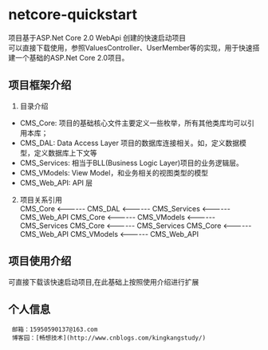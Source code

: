 # netcore-quickstart  
项目基于ASP.Net Core 2.0 WebApi 创建的快速启动项目   
可以直接下载使用，参照ValuesController、UserMember等的实现，用于快速搭建一个基础的ASP.Net Core 2.0项目。
## 项目框架介绍
1.  目录介绍
  * CMS_Core: 项目的基础核心文件主要定义一些枚举，所有其他类库均可以引用本库；
  * CMS_DAL: Data Access Layer 项目的数据库连接相关。如，定义数据模型，定义数据库上下文等
  * CMS_Services: 相当于BLL(Business Logic Layer)项目的业务逻辑层。
  * CMS_VModels: View Model，和业务相关的视图类型的模型
  * CMS_Web_API: API 层
2.  项目关系引用  
	CMS_Core  <------  CMS_DAL  <------  CMS_Services  <------  CMS_Web_API
	CMS_Core  <------  CMS_VModels  <------  CMS_Services
	CMS_Core  <------  CMS_Services
	CMS_Core  <------  CMS_Web_API
	CMS_VModels  <------  CMS_Web_API
  
## 项目使用介绍
  可直接下载该快速启动项目,在此基础上按照使用介绍进行扩展
## 个人信息
     邮箱：15950590137@163.com  
     博客园：[畅想技术](http://www.cnblogs.com/kingkangstudy/)

